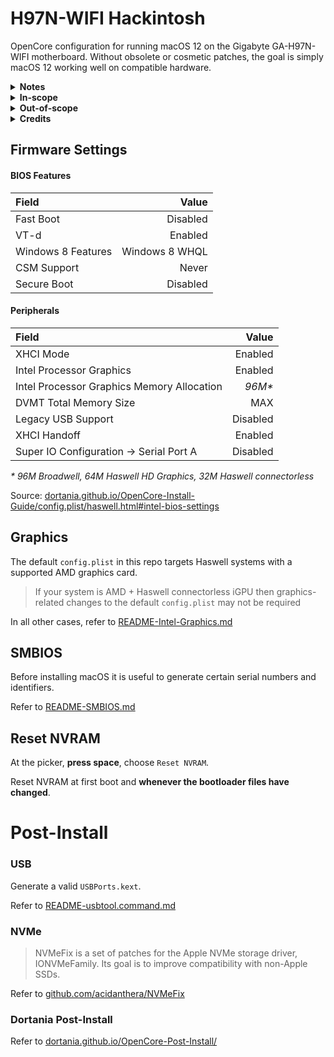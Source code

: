 # H97N-WIFI Hackintosh

OpenCore configuration for running macOS 12 on the Gigabyte GA-H97N-WIFI motherboard. Without obsolete or cosmetic patches, the goal is simply macOS 12 working well on compatible hardware.

<details><summary><strong>Notes</strong></summary><br>

- For features listed as `in-scope` that are not working as expected, it may be beneficial for all to open an issue here
- Where something is listed as `out-of-scope` more explicit information will surely be found in various places across the internet, or in the OpenCore documentation
- [TextMate](https://macromates.com/) ([github.com/textmate/textmate](https://github.com/textmate/textmate)) is free software useful for editing `config.plist`
- Nvidia graphics cards are [no longer supported](/README/README-Nvidia.md)
- H97N-WIFI firmware supports NVMe devices in the x16 PCIe slot
- WiFi and Bluetooth work natively in macOS 12 using an m.2 Broadcom BCM94360NG and mini-PCIe-m.2 adapter

</details>

<details><summary><strong>In-scope</strong></summary><br>

- Accelerated graphics on supported Intel and AMD GPUs
- Built-in audio
- Built-in ethernet
- Airport and Bluetooth using a natively supported device
- CPU power management
- USB
- System wake, sleep, and shutdown
- macOS installation and updates
- System stability

</details>
    
<details><summary><strong>Out-of-scope</strong></summary><br>

- [Apple ID problems](https://dortania.github.io/OpenCore-Post-Install/universal/iservices.html)
- UEFI Secure Boot
- [Security and FileVault](https://dortania.github.io/OpenCore-Post-Install/universal/security.html)
- Airport and Bluetooth using a device that is not natively supported
- [DRM and hardware video decoding or encoding](https://github.com/acidanthera/WhateverGreen/blob/master/Manual/FAQ.Shiki.en.md)
- [NVMe problems](https://github.com/acidanthera/NVMeFix)

</details>

<details><summary><strong>Credits</strong></summary><br>

- [acidanthera](https://github.com/acidanthera)
- [apple](https://github.com/apple)
- [corpnewt](https://github.com/corpnewt)
- [dortania](https://github.com/dortania)
- [mieze](https://github.com/Mieze)
- [Piker-Alpha](https://github.com/Piker-Alpha)
- [RehabMan](https://github.com/RehabMan)

</details>

## Firmware Settings

#### BIOS Features

| Field              | Value             |
|:-------------------|------------------:|
| Fast Boot          | Disabled          |
| VT-d               | Enabled           |
| Windows 8 Features | Windows 8 WHQL    |
| CSM Support        | Never             |
| Secure Boot        | Disabled          |

#### Peripherals

| Field                                        | Value    |
|:---------------------------------------------|---------:|
| XHCI Mode                                    | Enabled  |
| Intel Processor Graphics                     | Enabled  |
| Intel Processor Graphics Memory Allocation   | *96M\**  |
| DVMT Total Memory Size                       | MAX      |
| Legacy USB Support                           | Disabled |
| XHCI Handoff                                 | Enabled  |
| Super IO Configuration &#8594; Serial Port A | Disabled |

*\* 96M Broadwell, 64M Haswell HD Graphics, 32M Haswell connectorless*

Source: [dortania.github.io/OpenCore-Install-Guide/config.plist/haswell.html#intel-bios-settings](https://dortania.github.io/OpenCore-Install-Guide/config.plist/haswell.html#intel-bios-settings)

## Graphics

The default `config.plist` in this repo targets Haswell systems with a supported AMD graphics card.

> If your system is AMD + Haswell connectorless iGPU then graphics-related changes to the default ```config.plist``` may not be required

In all other cases, refer to [README-Intel-Graphics.md](/README/README-Intel-Graphics.md)

## SMBIOS

Before installing macOS it is useful to generate certain serial numbers and identifiers.

Refer to [README-SMBIOS.md](/README/README-SMBIOS.md)

## Reset NVRAM

At the picker, **press space**, choose ```Reset NVRAM```.

Reset NVRAM at first boot and **whenever the bootloader files have changed**.

# Post-Install

### USB

Generate a valid ```USBPorts.kext```.

Refer to [README-usbtool.command.md](/README/README-usbtool.command.md)

### NVMe

> NVMeFix is a set of patches for the Apple NVMe storage driver, IONVMeFamily. Its goal is to improve compatibility with non-Apple SSDs.

Refer to [github.com/acidanthera/NVMeFix](https://github.com/acidanthera/NVMeFix/)

### Dortania Post-Install

Refer to [dortania.github.io/OpenCore-Post-Install/](https://dortania.github.io/OpenCore-Post-Install/)
